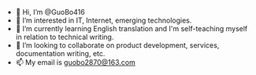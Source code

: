 - 👋 Hi, I’m @GuoBo416
- 👀 I’m interested in IT, Internet, emerging technologies.
- 🌱 I’m currently learning English translation and I'm self-teaching myself in relation to technical writing.
- 💞️ I’m looking to collaborate on product development, services, documentation writing, etc.
- 📫 My email is guobo2870@163.com

<!---
GuoBo416/GuoBo416 is a ✨ special ✨ repository because its `README.md` (this file) appears on your GitHub profile.
You can click the Preview link to take a look at your changes.
--->
